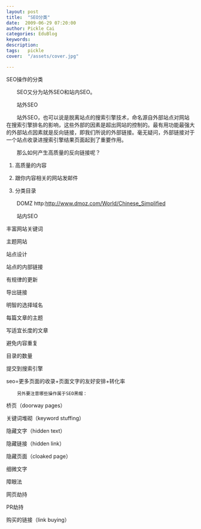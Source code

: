 ```yaml
---
layout: post  
title:  "SEO分类"
date:  2009-06-29 07:20:00
author: Pickle Cai  
categories: EduBlog  
keywords: 
description:   
tags:	pickle   
cover:  "/assets/cover.jpg"  

---
```


SEO操作的分类



　　SEO又分为站外SEO和站内SEO。 





 



　　站外SEO





　　站外SEO，也可以说是脱离站点的搜索引擎技术，命名源自外部站点对网站在搜索引擎排名的影响，这些外部的因素是超出网站的控制的。最有用功能最强大的外部站点因素就是反向链接，即我们所说的外部链接。毫无疑问，外部链接对于一个站点收录进搜索引擎结果页面起到了重要作用。



　　那么如何产生高质量的反向链接呢？







1. 高质量的内容 

2. 跟你内容相关的网站发邮件 

3. 分类目录

 





　　DOMZ http:http://www.dmoz.com/World/Chinese_Simplified 



 





　　站内SEO





丰富网站关键词 

主题网站 

站点设计 



站点的内部链接　　 



有规律的更新　　 



导出链接　　 

明智的选择域名 

每篇文章的主题 

写适宜长度的文章　　 



避免内容重复



目录的数量



提交到搜索引擎

seo=更多页面的收录+页面文字的友好安排+转化率

        另外要注意哪些操作属于SEO黑帽：





桥页（doorway pages） 

关键词堆砌（keyword stuffing） 

隐藏文字（hidden text） 

隐藏链接（hidden link） 

隐藏页面（cloaked page） 

细微文字 

障眼法 

网页劫持 

PR劫持 

购买的链接（link buying）

		    
